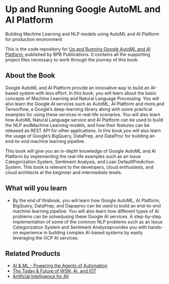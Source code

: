 # Up and Running Google AutoML and AI Platform
Building Machine Learning and NLP models using AutoML and AI Platform for production environment
 
This is the code repository for [Up and Running Google AutoML and AI Platform](https://hrmf6fdyv4jnlr4s-32995475515.shopifypreview.com/products_preview?preview_key=17e646376f2a08dfc0ad2b47a9b758c3), published by BPB Publications. It contains all the supporting project files necessary to work through the journey of this book

## About the Book
Google AutoML and AI Platform provide an innovative way to build an AI-based system with less effort. In this book, you will learn about the basic concepts of Machine Learning and Natural Language Processing. You will also learn the Google AI services such as AutoML, AI Platform and more,and Tensorflow, a Google’s deep-learning library along with some practical examples for using these services in real-life scenarios. You will also learn how AutoML Natural Language service and AI Platform can be used to build the NLP andMachine Learning models, and how their features can be released as REST API for other applications. In this book,you will also learn the usage of Google’s BigQuery, DataPrep, and DataProc for building an end-to-end machine learning pipeline.

This book will give you an in-depth knowledge of Google AutoML and AI Platform by implementing the real-life examples such as an Issue Categorization System, Sentiment Analysis, and Loan DefaultPrediction System. This book is relevant to the developers, cloud enthusiasts, and cloud architects at the beginner and intermediate levels.

## What will you learn
* By the end of thisbook, you will learn how Google AutoML, AI Platform, BigQuery, DataPrep, and Dapaproc can be used to build an end-to-end machine learning pipeline. You will also learn how different types of AI problems can be solvedusing these Google AI services. A step-by-step implementation of some of the common NLP problems such as an Issue Categorization System and Sentiment Analysisprovides you with hands-on experience in building complex AI-based systems by easily leveraging the GCP AI services.

## Related Products

* [AI & ML - Powering the Agents of Automation](https://bpbonline.com/products/automated-machine-learning-artificial-intelligence-book?_pos=1&_sid=079dc1506&_ss=r)
* [The Today & Future of WSN, AI, and IOT](https://bpbonline.com/products/wsn-book-ai-and-iot?_pos=2&_sid=c8e965677&_ss=r)
* [Artificial Intelligence for All](https://bpbonline.com/products/artificial-intelligence-book-ebook-online?_pos=12&_sid=c8e965677&_ss=r)
